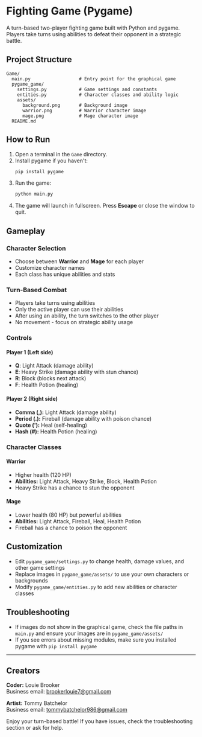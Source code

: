 # Fighting Game (Pygame)

A turn-based two-player fighting game built with Python and pygame. Players take turns using abilities to defeat their opponent in a strategic battle.

## Project Structure

```
Game/
  main.py                  # Entry point for the graphical game
  pygame_game/
    settings.py            # Game settings and constants
    entities.py            # Character classes and ability logic
    assets/
      background.png       # Background image
      warrior.png          # Warrior character image
      mage.png             # Mage character image
  README.md
```

## How to Run

1. Open a terminal in the `Game` directory.
2. Install pygame if you haven't:
   ```sh
   pip install pygame
   ```
3. Run the game:
   ```sh
   python main.py
   ```
4. The game will launch in fullscreen. Press **Escape** or close the window to quit.

## Gameplay

### Character Selection
- Choose between **Warrior** and **Mage** for each player
- Customize character names
- Each class has unique abilities and stats

### Turn-Based Combat
- Players take turns using abilities
- Only the active player can use their abilities
- After using an ability, the turn switches to the other player
- No movement - focus on strategic ability usage

### Controls

#### Player 1 (Left side)
- **Q**: Light Attack (damage ability)
- **E**: Heavy Strike (damage ability with stun chance)
- **R**: Block (blocks next attack)
- **F**: Health Potion (healing)

#### Player 2 (Right side)
- **Comma (,):** Light Attack (damage ability)
- **Period (.):** Fireball (damage ability with poison chance)
- **Quote ('):** Heal (self-healing)
- **Hash (#):** Health Potion (healing)

### Character Classes

#### Warrior
- Higher health (120 HP)
- **Abilities:** Light Attack, Heavy Strike, Block, Health Potion
- Heavy Strike has a chance to stun the opponent

#### Mage
- Lower health (80 HP) but powerful abilities
- **Abilities:** Light Attack, Fireball, Heal, Health Potion
- Fireball has a chance to poison the opponent

## Customization
- Edit `pygame_game/settings.py` to change health, damage values, and other game settings
- Replace images in `pygame_game/assets/` to use your own characters or backgrounds
- Modify `pygame_game/entities.py` to add new abilities or character classes

## Troubleshooting
- If images do not show in the graphical game, check the file paths in `main.py` and ensure your images are in `pygame_game/assets/`
- If you see errors about missing modules, make sure you installed pygame with `pip install pygame`

---

## Creators

**Coder:** Louie Brooker  
Business email: brookerlouie7@gmail.com

**Artist:** Tommy Batchelor  
Business email: tommybatchelor986@gmail.com

Enjoy your turn-based battle! If you have issues, check the troubleshooting section or ask for help. 